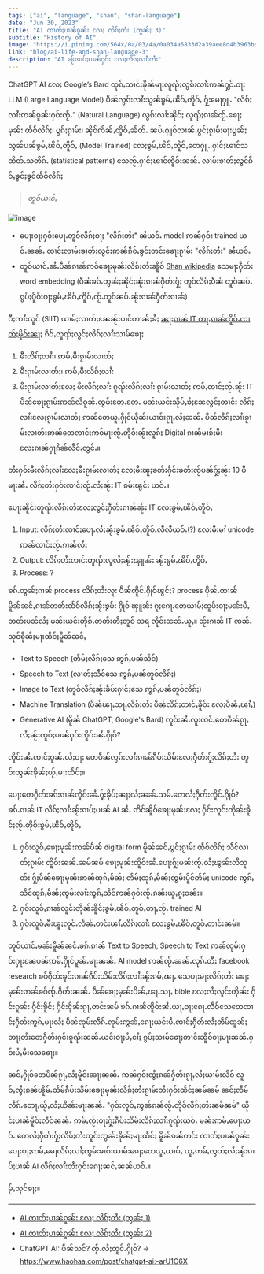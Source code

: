 ```yaml
---
tags: ["ai", "language", "shan", "shan-language"]
date: "Jun 30, 2023"
title: "AI ၸၢတ်ႈပၢၼ်ၵူၼ်း လႄႈ လိၵ်ႈတႆး (တွၼ်ႈ 3)"
subtitle: "History of AI"
image: "https://i.pinimg.com/564x/0a/03/4a/0a034a5833d2a39aee8d4b3963bd555e.jpg"
link: "blog/ai-life-and-shan-language-3"
description: "AI ၼႂ်းၵၢပ်ႈပၢၼ်ႁဝ်း လႄႈလိၵ်ႈလၢႆးတႆး"
---
```


ChatGPT AI လႄႈ Google’s Bard ထုၵ်ႇသၢင်ႈၶိုၼ်မႃးလူၺ်ႈလွၵ်းလၢႆးဢၼ်ႁွင်ႉဝႃႈ LLM (Large Language Model) ပဵၼ်လွၵ်းလၢႆးသွၼ်ၶွမ်ႇၽိဝ်ႇတိူဝ်ႇ ႁႂ်းမေႃႁူႉ "လိၵ်ႈလၢႆးဢၼ်ၵူၼ်းႁဝ်းၸႂ်ႉ" (Natural Language) လွၵ်းလၢႆးၼိုင်ႈ လူၺ်ႈၵၢၼ်ၸႂ်ႉၶေႃႈမုၼ်း ထႅဝ်လိၵ်ႈ၊ ပွၵ်ႈၵႂၢမ်း၊ ၼိူဝ်ဢိၼ်ႇထိူဝ်ႇၼႅတ်ႉ ၼပ်ႉႁူဝ်လၢၼ်ႉပွင်ႈၵႂၢမ်းမႃးပွၼ်ႈသွၼ်ပၼ်ၶွမ်ႇၽိဝ်ႇတိူဝ်ႇ (Model Trained) လႄႈၶွမ်ႇၽိဝ်ႇတိူဝ်ႇတေႁူႉ ႁၢင်ႈၽၢင်သထိတ်ႉသတိၵ်ႉ (statistical patterns) သေၸႂ်ႉႁၢင်ႈၽၢင်ၸိူဝ်းၼၼ်ႉ လၢမ်းၶၢတ်ႈလွင်ၵဵဝ်ႇၶွင်ႈၶွင်ထႅဝ်လိၵ်ႈ

> *တူဝ်ယၢင်ႇ*

![image](https://github-production-user-asset-6210df.s3.amazonaws.com/9565672/260228646-a2da18b5-9a5f-40b5-9e2a-de4e191ea234.png?X-Amz-Algorithm=AWS4-HMAC-SHA256&X-Amz-Credential=AKIAIWNJYAX4CSVEH53A%2F20230812%2Fus-east-1%2Fs3%2Faws4_request&X-Amz-Date=20230812T124742Z&X-Amz-Expires=300&X-Amz-Signature=a065e6f518ed4bc3de70ad7e034e3c415e0b2ea2f4b29f9e92730194959d1aee&X-Amz-SignedHeaders=host&actor_id=9565672&key_id=0&repo_id=428420217)
- ပေႃးဝႃႈႁဝ်းပေႃႉတူဝ်လိၵ်ႈဝႃႈ "လိၵ်ႈတႆး" ၼႆယဝ်ႉ model ဢၼ်ႁဝ်း trained ယဝ်ႉၼၼ်ႉ ၸၢင်ႈလၢမ်းၶၢတ်ႈလွင်ႈဢၼ်ၵဵဝ်ႇၶွင်ႈတင်းၶေႃႈၵႂၢမ်း "လိၵ်ႈတႆး" ၼႆယဝ်ႉ
- တူဝ်ယၢင်ႇၼႆႉပဵၼ်ၵၢၼ်ဢဝ်ၶေႃႈမုၼ်းလိၵ်ႈတႆးၼိူဝ် [Shan wikipedia](https://shn.wikipedia.org/wiki/%E1%81%BC%E1%82%83%E1%82%88%E1%82%81%E1%80%B0%E1%80%9D%E1%80%BA%E1%82%81%E1%82%85%E1%81%B5%E1%80%BA%E1%82%88) သေမႃးႁဵတ်း word embedding (ပဵၼ်ၶၵ်ႉတွၼ်ႈၼိုင်ႈၼႂ်းၵၢၼ်ႁဵတ်းႁႂ်ႈ တူဝ်လိၵ်ႈပဵၼ် တူဝ်ၼပ်ႉ ၵွပ်ႈပိူဝ်ႈဝႃႈၶွမ်ႇၽိဝ်ႇတိူဝ်ႇၸႂ်ႉတူဝ်ၼပ်ႉၼႂ်းၵၢၼ်ႁဵတ်းၵၢၼ်)

ပီႈၸၢႆးလူင် (SIIT) ယၢမ်ႈလၢတ်ႈၼႄၼႂ်းပၢင်တၢၼ်ႈၶႆႈ [ၼႃႈၵၢၼ် IT တႃႇၵၢၼ်ၸိူဝ်ႉၸၢတ်ႈမိူဝ်းၼႃႈ](https://www.facebook.com/CeylonJourney/videos/1218464482039369) ၵဵဝ်ႇလူၺ်ႈလွင်ႈလိၵ်ႈလၢႆးသၢမ်ၶေႃႈ
1. မီးလိၵ်ႈလၢႆး၊ ဢမ်ႇမီးၵႂၢမ်းလၢတ်ႈ
2. မီးၵႂၢမ်းလၢတ်ႈ၊ ဢမ်ႇမီးလိၵ်ႈလၢႆး
3. မီးၵႂၢမ်းလၢတ်ႈလႄႈ မီးလိၵ်ႈလၢႆး ၵူၺ်းလိၵ်ႈလၢႆး ၵႂၢမ်းလၢတ်ႈ ဢမ်ႇၸၢင်ႈၸႂ်ႉၼႂ်း IT
ပဵၼ်ၶေႃႈၵႂၢမ်းဢၼ်လီဝူၼ်ႉၸွမ်းတႄႉတႄႉ မၼ်းယင်းသိုပ်ႇၶႆႈၼႄလွင်ႈတၢင်း လိၵ်ႈလၢႆးလႄႈၵႂၢမ်းလၢတ်ႈ ဢၼ်တေယူႇႁိုင်ယိုၼ်းယၢဝ်းၵႂႃႇလႆႈၼၼ်ႉ ပဵၼ်လိၵ်ႈလၢႆးၵႂၢမ်းလၢတ်ႈဢၼ်တေၸၢင်ႈဢဝ်မႃးၸႂ်ႉတိုဝ်းၼႂ်းလူၵ်ႈ Digital ၵၢၼ်မၢၵ်ႈမီး လႄႈၵၢၼ်ႁႃၵိၼ်လဵင်ႉတွင်ႉ။

တႆးႁဝ်းမီးလိၵ်ႈလၢႆးလႄႈမီးၵႂၢမ်းလၢတ်ႈ လႄႈမီးၽူႈၶတ်းႁႅင်းၶတ်းၸႂ်ပၼ်ႁႂ်ႈၼႂ်း 10 ပီမႃးၼႆႉ လိၵ်ႈတႆးႁဝ်းၸၢင်ႈၸႂ်ႉလႆႈၼႂ်း IT ၵမ်ႈၽွင်ႈ ယဝ်ႉ။

ပေႃးၼိူင်းတူၺ်းလိၵ်ႈတႆးလႄႈလွင်ႈႁဵတ်းၵၢၼ်ၼႂ်း IT လႄႈၶွမ်ႇၽိဝ်ႇတိူဝ်ႇ
1. Input: လိၵ်ႈတႆးၸၢင်ႈပေႃႉလႆႈၼႂ်းၶွမ်ႇၽိဝ်ႇတိူဝ်ႇလီလီယဝ်ႉ(?) လႄႈမီးမၢႆ unicode ဢၼ်ၸၢင်ႈၸႂ်ႉၵၢၼ်လႆႈ
2. Output: လိၵ်ႈတႆးၸၢင်ႈတူၺ်းလူလႆႈၼႂ်းၾူၼ်း ၼႂ်းၶွမ်ႇၽိဝ်ႇတိူဝ်ႇ
3. Process: ?

ၶၵ်ႉတွၼ်ႈၵၢၼ် process လိၵ်ႈတႆးလူး ပဵၼ်ၸိူင်ႉႁိုဝ်ၽွင်ႈ?
process ပိုၼ်ႉထၢၼ်မိူၼ်ၼင်ႇၵၢၼ်တတ်းထႅဝ်လိၵ်ႈၼႂ်းၶွမ်း ႁိုဝ် ၾူၼ်း ၵူႈၵေႃႉတေယၢမ်ႈထူပ်းဝႃႈမၼ်းပႆႇတတ်းပၼ်လႆႈ မၼ်းယင်းတိုၵ်ႉတတ်းတီႈတူဝ် သရ ၸိူဝ်းၼၼ်ႉယူႇ။ 
ၼႂ်းၵၢၼ် IT ၸၼ်ႉသုင်ၶိုၼ်ႈမႃးထႅင်ႈမိူၼ်ၼင်ႇ
- Text to Speech (တႅမ်ႈလိၵ်ႈသေ ဢွၵ်ႇပၼ်သဵင်)
- Speech to Text (လၢတ်ႈသဵင်သေ ဢွၵ်ႇပၼ်တူဝ်လိၵ်ႈ)
- Image to Text (တူဝ်လိၵ်ႈၼႂ်းၶႅပ်းႁၢင်ႈသေ ဢွၵ်ႇပၼ်တူဝ်လိၵ်ႈ)
- Machine Translation (ပိၼ်ၽႃႇသႃႇလိၵ်ႈတႆး ပဵၼ်လိၵ်ႈတၢင်ႇၶိူဝ်း လႄႈပိၼ်ႇၽၢႆႇ)
- Generative AI (မိူၼ် ChatGPT, Google's Bard)
ၸူဝ်းၼႆႉလူးၸင်ႇတေပဵၼ်ၵႂႃႇလႆႈၼႂ်းၸူဝ်ႈပၢၼ်ႁဝ်းၸိူဝ်းၼႆႉႁိုဝ်?

ၸိူဝ်းၼႆႉၸၢင်ႈဝူၼ်ႉလႆႈဝႃႈ တေပဵၼ်လွၵ်းလၢႆးၵၢၼ်ၵဵပ်းသိမ်းလႄႈႁဵတ်းႁႂ်ႈလိၵ်ႈတႆး တူဝ်းတွၼ်းၶိုၼ်ႈယႂ်ႇမႃးထႅင်ႈ။

ပေႃးတေႁဵတ်းၶၵ်းၵၢၼ်ၸိူဝ်းၼႆႉႁႂ်းၶိုပ်ႈၼႃႈလႆႈၼၼ်ႉသမ်ႉတေလႆႈႁဵတ်းၸိူင်ႉႁိုဝ်?
ၶၵ်ႉၵၢၼ် IT လိၵ်ႈလၢႆးၼႂ်းၵၢပ်ႈပၢၼ် AI ၼႆႉ ဢိင်ၼိူဝ်ၶေႃႈမုၼ်းလႄႈ ႁႅင်းလူင်းတိုၼ်းၶိူင်ႈၸႂ်ႉတိုဝ်းၶွမ်ႇၽိဝ်ႇတိူဝ်ႇ
1. ႁဝ်းလူဝ်ႇၶေႃႈမုၼ်းဢၼ်ပဵၼ် digital form မိူၼ်ၼင်ႇပွင်ႈၵႂၢမ်း ထႅဝ်လိၵ်ႈ သဵင်လၢတ်ႈၵႂၢမ်း ၸိူဝ်းၼၼ်ႉၼမ်ၼမ် ၶေႃႈမုၼ်းၸိူဝ်းၼႆႉပေႃးႁႂ်ႈမၼ်းၸႂ်ႉလႆႈၽွၼ်းလီသုတ်း ႁႂ်ႈပဵၼ်ၶေႃႈမုၼ်းဢၼ်ထုၵ်ႇမႅၼ်ႈ တႅမ်ႈထုၵ်ႇမႅၼ်ႈၸွမ်းပိူင်တႅမ်ႈ unicode ဢွၵ်ႇသဵင်ထုၵ်ႇမႅၼ်ႈၸွမ်းလၢႆးဢွၵ်ႇသဵင်ဢၼ်ႁဝ်းၸႂ်ႉၵၼ်းယူႇၵူႈဝၼ်း။
2. ႁဝ်းလူဝ်ႇၵၢၼ်လူင်းတိုၼ်းၶိူင်ႈၶွမ်ႇၽိဝ်ႇတူဝ်ႇတႃႇၸႂ်ႉ trained AI
3. ႁဝ်းလူဝ်ႇမီးၽူႈလူင်ႉလႅၼ်ႇတင်းၽၢႆႇလိၵ်ႈလၢႆး လႄႈၶွမ်ႇၽိဝ်ႇတူဝ်ႇတၢင်းၼမ်။

တူဝ်ယၢင်ႇမၼ်းမိူၼ်ၼင်ႇၶၵ်ႉၵၢၼ် Text to Speech, Speech to Text ဢၼ်ၸုမ်းႁဝ်းႁႃးၼႄပၼ်ဢမ်ႇႁိုင်ပူၼ်ႉမႃးၼၼ်ႉ AI model ဢၼ်ၸႂ်ႉၼၼ်ႉလုၵ်ႉတီႈ facebook research ၶဝ်ႁဵတ်းၶူင်းၵၢၼ်ၵဵပ်းသိမ်းလိၵ်ႈလၢႆးၼႂ်းၵမ်ႇၽႃႇ သေပႃးမႃးလိၵ်ႈတႆး ၶေႃႈမုၼ်းဢၼ်ၶဝ်ၸႂ်ႉႁဵတ်းၼၼ်ႉ ပဵၼ်ၶေႃႈမုၼ်းပိၼ်ႇၽႃႇသႃႇ bible လႄႈလႆႈလူင်းတိုၼ်း ႁႅင်းၵူၼ်း ႁႅင်းၶိူင်ႈ ႁႅင်းငိုၼ်းၵႂႃႇတင်းၼမ် ၶၵ်ႉၵၢၼ်ၸိူဝ်းၼႆႉယႃႇဝႃႈၵေႃႉလဵဝ်သေတေၸၢင်ႈႁဵတ်းဢွၵ်ႇမႃးလႆႈ ပဵၼ်ၸုမ်းလဵၵ်ႉၸုမ်းဢွၼ်ႇၵေႃႈယင်းပႆႇၸၢင်ႈႁဵတ်းလႆႈတဵမ်ထူၼ်ႈ တႃႈတႆးတေႁဵတ်းႁင်းၵူၺ်းၼၼ်ႉယင်းဝႃႈပႆႇငၢႆႈ ၵွပ်ႈသၢမ်ၶေႃႈတၢင်းၼိူဝ်ဝႃႈမႃးၼၼ်ႉႁဝ်းပႆႇမီးသေၶေႃႈ။

ၼင်ႇႁိုဝ်တေပဵၼ်ၵႂႃႇလႆႈမိူဝ်းၼႃႈၼၼ်ႉ ဢၼ်ႁဝ်းၸွႆႈၵၼ်ႁဵတ်းၵႂႃႇလႆႈယၢမ်းလဵဝ် လူဝ်ႇၸွႆႈၵၼ်ၽိူမ်ႉထႅမ်ၵဵပ်းသိမ်းၶေႃႈမုၼ်းလိၵ်ႈတႆးၵႂၢမ်းတႆးႁဝ်းထႅင်ႈၼမ်ၼမ် ၼင်ႈၸဵမ်လဵၵ်ႉတေႃႇယႂ်ႇလႆႈယိၼ်းမႃးၼၼ်ႉ "ႁဝ်းလူဝ်ႇဢွၼ်ၵၼ်ၸႂ်ႉတိုဝ်လိၵ်ႈတႆးၼမ်ၼမ်" ယိုင်ႈပၢၼ်မိူဝ်ႈလဵဝ်ၼၼ်ႉ ဢမ်ႇၸႂ်ႈဝႃႈႁႂ်ႈၵဵပ်းသိမ်းလိၵ်ႈလၢႆးၵူၺ်းယဝ်ႉ မၼ်းဢမ်ႇပေႃးယဝ်ႉ တေလႆႈႁဵတ်းႁႂ်ႈလိၵ်ႈတႆးတူဝ်းတွၼ်းၶိုၼ်ႈမႃးထႅင်ႈ မိူၼ်ၵၼ်တင်း ၸၢတ်ႈပၢၼ်ၵူၼ်း ပေႃးဝႃႈဢမ်ႇမေႃလႅၵ်ႈလၢႆႈၸွမ်းၶၢဝ်းယၢမ်းၵေႃႈတေယူႇယၢပ်ႇ ယူႇဢမ်ႇလွတ်ႈလႆႈၼႂ်းၵၢပ်ႈပၢၼ် AI လိၵ်ႈလၢႆးတႆးႁဝ်းၵေႃႈၼင်ႇၼၼ်ယဝ်ႉ။

မႂ်ႇသုင်ၶႃႈ။

-----

- [AI ၸၢတ်ႈပၢၼ်ၵူၼ်း လႄႈ လိၵ်ႈတႆး (တွၼ်ႈ 1)](ai-life-and-shan-language-1)
- [AI ၸၢတ်ႈပၢၼ်ၵူၼ်း လႄႈ လိၵ်ႈတႆး (တွၼ်ႈ 2)](ai-life-and-shan-language-2)
- ChatGPT AI: ပဵၼ်သင်? ၸႂ်ႉလႆႈၸူင်ႉႁိုဝ်? -> https://www.haohaa.com/post/chatgpt-ai:-arU1O6X
